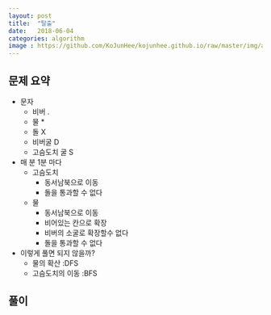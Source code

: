 ```yaml
---
layout: post
title:  "탈출"
date:   2018-06-04
categories: algorithm
image : https://github.com/KoJunHee/kojunhee.github.io/raw/master/img/algorithm.png
---
```


## 문제 요약

- 문자
  - 비버 .
  - 물 *
  - 돌 X
  - 비버굴 D
  - 고슴도치 굴 S
- 매 분 1분 마다
  - 고슴도치
    - 동서남북으로 이동
    - 돌을 통과할 수 없다
  - 물
    - 동서남북으로 이동
    - 비어있는 칸으로 확장
    - 비버의 소굴로 확장할수 없다
    - 돌을 통과할 수 없다
- 이렇게 풀면 되지 않을까?
  - 물의 확산 :DFS
  - 고슴도치의 이동 :BFS

## 풀이







